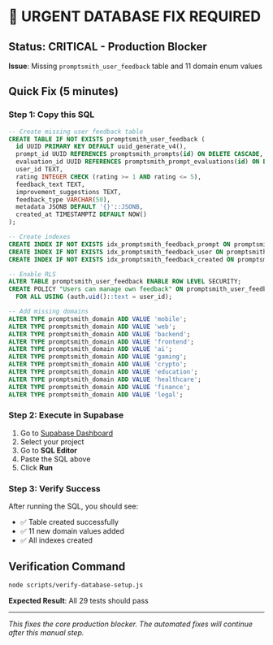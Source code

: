 # 🚨 URGENT DATABASE FIX REQUIRED

## Status: CRITICAL - Production Blocker
**Issue**: Missing `promptsmith_user_feedback` table and 11 domain enum values

## Quick Fix (5 minutes)

### Step 1: Copy this SQL
```sql
-- Create missing user feedback table
CREATE TABLE IF NOT EXISTS promptsmith_user_feedback (
  id UUID PRIMARY KEY DEFAULT uuid_generate_v4(),
  prompt_id UUID REFERENCES promptsmith_prompts(id) ON DELETE CASCADE,
  evaluation_id UUID REFERENCES promptsmith_prompt_evaluations(id) ON DELETE CASCADE,
  user_id TEXT,
  rating INTEGER CHECK (rating >= 1 AND rating <= 5),
  feedback_text TEXT,
  improvement_suggestions TEXT,
  feedback_type VARCHAR(50),
  metadata JSONB DEFAULT '{}'::JSONB,
  created_at TIMESTAMPTZ DEFAULT NOW()
);

-- Create indexes
CREATE INDEX IF NOT EXISTS idx_promptsmith_feedback_prompt ON promptsmith_user_feedback(prompt_id);
CREATE INDEX IF NOT EXISTS idx_promptsmith_feedback_user ON promptsmith_user_feedback(user_id);
CREATE INDEX IF NOT EXISTS idx_promptsmith_feedback_created ON promptsmith_user_feedback(created_at DESC);

-- Enable RLS
ALTER TABLE promptsmith_user_feedback ENABLE ROW LEVEL SECURITY;
CREATE POLICY "Users can manage own feedback" ON promptsmith_user_feedback
  FOR ALL USING (auth.uid()::text = user_id);

-- Add missing domains
ALTER TYPE promptsmith_domain ADD VALUE 'mobile';
ALTER TYPE promptsmith_domain ADD VALUE 'web';
ALTER TYPE promptsmith_domain ADD VALUE 'backend';
ALTER TYPE promptsmith_domain ADD VALUE 'frontend';
ALTER TYPE promptsmith_domain ADD VALUE 'ai';
ALTER TYPE promptsmith_domain ADD VALUE 'gaming';
ALTER TYPE promptsmith_domain ADD VALUE 'crypto';
ALTER TYPE promptsmith_domain ADD VALUE 'education';
ALTER TYPE promptsmith_domain ADD VALUE 'healthcare';
ALTER TYPE promptsmith_domain ADD VALUE 'finance';
ALTER TYPE promptsmith_domain ADD VALUE 'legal';
```

### Step 2: Execute in Supabase
1. Go to [Supabase Dashboard](https://supabase.com/dashboard)
2. Select your project
3. Go to **SQL Editor** 
4. Paste the SQL above
5. Click **Run**

### Step 3: Verify Success
After running the SQL, you should see:
- ✅ Table created successfully
- ✅ 11 new domain values added
- ✅ All indexes created

## Verification Command
```bash
node scripts/verify-database-setup.js
```

**Expected Result**: All 29 tests should pass

---
*This fixes the core production blocker. The automated fixes will continue after this manual step.*
